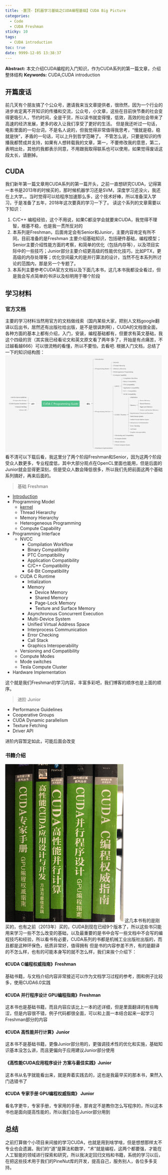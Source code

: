 ```yaml
---
title: -置顶-【机器学习基础之CUDA编程基础】CUDA Big Picture
categories:
  - Code
  - CUDA Freshman
sticky: 10
tags:
  - CUDA introduction
toc: true
date: 9999-12-05 13:38:37
---
```


**Abstract:** 本文介绍CUDA编程的入门知识，作为CUDA系列的第一篇文章，介绍整体结构
**Keywords:** CUDA,CUDA introduction

<!--more-->

## 开篇废话
前几天有个朋友搞了个公众号，邀请我来当文章提供者，很欣然，因为一个行业的进步肯定离不开知识的传播和交流，公众号，小文章，这些在目前快节奏的社会变得更吸引人，节约时间，全是干货，所以读书就变得慢，低效，高效的社会带来了高速的经济发展，更多的收入让我们享受了更好的生活。
但是我还听过一句话，电影里面的一句台词，不是名人说的，但我觉得非常值得我思考，“慢就是稳，稳就是快”，矛盾的一句话，可以上升到哲学范畴了。
不管怎么说，只要是知识的传播我都赞成并支持，如果有人想转载我的文章，第一，不要修改我的意思，第二，表明出处，其他的我都表示同意，不用跟我取得联系也可以使用，如果觉得废话这段太长，请删掉。

## CUDA
我们新年第一篇文章用CUDA系列的第一篇开头，之前一直想研究CUDA，记得第一本书是2013年的时候买的，那时候机器学习还是SVM，深度学习还没火，我还在上大学。。当时觉得可以给程序加速那么多，这个技术好棒，所以准备深入学习，于是准备了五年，2018年这次要真的学习一下了。
读这个系列的文章需要以下知识：
1. C/C++ 编程经验，这个不用说，如果C都没学会就要来CUDA，我觉得不理智，根基不稳，也是我一贯所反对的
2. 本系列是Freshman，后面肯定会有Senior和Junior，主要内容肯定有所不同，目前准备的是Freshman 主要介绍基础知识，包括硬件基础，编程模型；Senior主要介绍性能方面的考察，和简单的优化（包括内存等），以及项目实际中的一些技巧；Junior部分主要介绍更高级的性能优化技巧，比如PTX，更高级的内存处理等；优化空间最大的是并行算法的设计，当然不在本系列所讨论的范围内，那是另一个专题了。
3. 本系列主要参考CUDA官方文档以及下面几本书，这几本书我都没全看过，但是我会写点简单的书评以及标明用于哪个阶段

## 学习材料
### 官方文档
主要的学习材料当然用官方的文档做线索（国内某些大家，把别人文档google翻译以后出书，居然还有出版社给出版，是不是很讽刺啊），CUDA的文档很全面，各种方面的基本上都有介绍，入门，安装，编程基础都有，但要求有英文基础，我这个四级的货（其实我已经看论文和英文原文看了两年多了，开始是有点痛苦，不过越看越666）可以很流畅的看懂，所以不要怕，去看吧.
根据入门文档，总结了一下的知识结构图：
![知识结构图](Code-CUDA-0-0-big-picture/CUDA_Guide.png)
看不清可以下载后看，我这里分了两个阶段Freshman和Senior，因为这两个阶段受众人数更多，专业程度低，其中大部分观点在OpenCL里面也能用，但是后面的Junior就会显得更深刻，但是受众人数会降低很多，所以我们先把前面这两个基础系列搞好，再来后面的。
>基础 Freshman
- [Introduction](http://tony4ai.com/2018/01/08/Code-CUDA-1-0-Introduction/)
- Programming Model
  - [kernel](http://tony4ai.com/2018/01/10/Code-CUDA-2-1-Programming-Model-Kernel/)
  - Thread Hierarchy
  - Memory Hierarchy
  - Heterogeneous Programming
  - Compute Capability
- Programming Interface
  - NVCC
    - Compilation Workflow
    - Binary Compatibility
    - PTC Compatibility
    - Application Compatibility
    - C/C++ Compatibility
    - 64-Bit Compatibility
  - CUDA C Runtime
    - Intialization
    - Memory
      - Device Memory
      - Shared Memory
      - Page-Lock Memory
      - Texture and Surface Memory
    - Asynchronous Concurrent Execution
    - Multi-Device System
    - Unified Virtual Address Space
    - Interprocess Communication
    - Error Checking
    - Call Stack
    - Graphics Interoperability
  - Versioning and Compatibility
  - Compute Modes
  - Mode switches
  - Tesla Compute Cluster
- Hardware Implementation

这个就是我们Freshman的学习内容，丰富多彩吧，我们博客的顺序也是上面的顺序。

>进阶 Junior
- Performance Guidelines
- Cooperative Groups
- CUDA Dynamic parallelism
- Texture Fetching
- Driver API

进阶内容暂定如此，可能后面会改变

### 书籍介绍
![book](Code-CUDA-0-0-big-picture/CUDA_book.jpeg)
这几本书有的是刚买的，也有之前（2013年）买的，CUDA到现在已经9个版本了，所以这些书只能用来学习一些不怎么改变的基础，以及最重要的是书中会写一些文档中不会写的编程技巧和经验，所以看书有必要，CUDA系列的书都是机械工业出版社出版的，而且都是这种环保色，纸质非常好，值得拥有
但是书的内容参差不齐，有的是翻译的不怎么样，也有的可能本身写的就不怎么样，我们来挨个介绍下：

#### 《CUDA C编程权威指南》Freshman
基础书籍，与文档介绍内容非常接近可以作为文档学习过程的参考，图和例子比较多，使用CUDA6.0实践

#### 《CUDA 并行程序设计 GPU编程指南》Freshman
这本书也是基础书籍，而且内容应该比上一本的还详细，但是里面翻译的有些晦涩，但是内容很不错，例子代码都很全面，可以和上面一本结合起来一起学习Freshman部分的内容

#### 《CUDA 高性能并行计算》Junior
这本书不是基础书籍，更像Junior部分用的，更强调技术性的优化和实施，基础知识基本没怎么讲，而且更偏向于应用建议Junior部分使用

#### 《高性能CUDA应用程序设计 方案与最佳实践》Junior
这本书从名字就能看出来，就是奔着实践去的，这也是我最早买的那本书，果然入门选错书了

#### 《CUDA 专家手册 GPU编程权威指南》 Junior
看名字更牛，专家手册，专家用的手册，那肯定不是教你怎么写程序的，所以这本书也是面向提高性能的，所以我们会在Junior部分用到

## 总结
之前打算做个小项目来间接的学习CUDA，也就是用到啥学啥，但是想想那样太不专业也会遗漏，我们的“道”是算法和数学，“术”就是编程，这两个都要强，才能在人工智能的领域进行探索和研究，所以我决定回归文档和书籍，系统的学习以后，在把这些技术用于我们的PineNut库的开发，提高自己，服务别人，各位多多支持。
